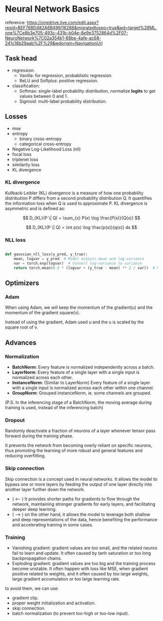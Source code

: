 # Neural Network Basics
reference: https://onedrive.live.com/edit.aspx?resid=BEF76BD482A6B496!16288&migratedtospo=true&wd=target%28ML.one%7Ce8b3e705-493c-431b-b04e-8e9e3752864d%2F07-NeuroNetwork%7C02a354b1-68be-4afe-ac68-241c18b29aab%2F%29&wdorigin=NavigationUrl

## Task head

- regression:
  - Vanilla: for regression, probablistic regression.
  - ReLU and Softplus: positive regression.
- classification:
  - Softmax: single-label probability distribution, normalize **logits** to get values between 0 and 1.
  - Sigmoid: multi-label probability distribution.

  
## Losses
- mse
- entropy
    - binary cross-entropy
    - categorical cross-entropy
- Negative Log-Likelihood Loss (nll)
- focal loss
- triplenet loss
- similarity loss
- KL divergence

### KL divergence

Kullback-Leibler (KL) divergence is a measure of how one probability distribution P differs from a second probability distribution Q.
It quantifies the information loss when Q is used to approximate P. KL divergence is asymmetric and is defined as:

$$
D_{KL}(P \| Q) = \sum_{x} P(x) \log \frac{P(x)}{Q(x)}
$$

$$
D_{KL}(P \| Q) = \int p(x) \log \frac{p(x)}{q(x)} dx
$$

### NLL loss

```python

def gaussian_nll_loss(y_pred, y_true):
    mean, logvar = y_pred  # Model outputs mean and log-variance
    var = torch.exp(logvar)  # Convert log-variance to variance
    return torch.mean(0.5 * (logvar + (y_true - mean) ** 2 / var))  # NLL loss

```

## Optimizers

### Adam
When using Adam, we will keep the momentum of the gradient(u) and the momentum of the gradient square(v).

Instead of using the gradient, Adam used u and the u is scaled by the square root of v.

## Advances

### Normalization
- **BatchNorm**: Every feature is normalized independently across a batch.
- **LayerNorm**: Every feature of a single layer with a single input is normalized across each other.
- **InstanceNorm**: (Similar to LayerNorm) Every feature of a single layer with a single input is normalized across each other within one channel.
- **GroupNorm**: Grouped instanceNorm, ie. some channels are grouped.

(P.S. In the inferencing stage of a BatchNorm, the moving average during training is used, instead of the inferencing batch)

### Dropout

Randomly deactivate a fraction of neurons of a layer whenever tensor pass forward during the training phase.

It prevents the network from becoming overly reliant on specific neurons, thus promoting the learning of more robust and general features and reducing overfitting.

### Skip connection
Skip connection is a concept used in neural networks. It allows the model to bypass one or more layers by feeding the output of one layer directly into another layer further down the network.
- ( <-- ) It provides shorter paths for gradients to flow through the network, maintaining stronger gradients for early layers, and facilitating deeper deep learning.
- ( --> ) on the other hand, it allows the model to leverage both shallow and deep representations of the data, hence benefiting the performance and accelerating training in some cases.

### Training
- Vanishing gradient: gradient values are too small, and the related neuros fail to learn and update. It often caused by tanh saturation or too long backpropagation chains.
- Exploding gradient: gradient values are too big and the training process become unstable. It often happen with loss like MSE, when gradient positive related to weights, and it often caused by too large weights, large gradient accumulation or too large learning rate.

to avoid them, we can use:
- gradient clip.
- proper weight initialization and activation.
- skip connection.
- batch normalization (to prevent too-high or too-low input).